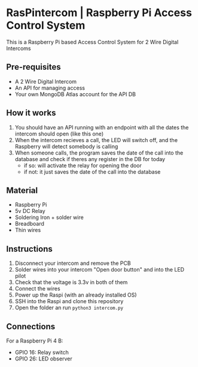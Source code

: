 # RasPintercom | Raspberry Pi Access Control System

This is a Raspberry Pi based Access Control System for 2 Wire Digital Intercoms

## Pre-requisites
- A 2 Wire Digital Intercom
- An API for managing access
- Your own MongoDB Atlas account for the API DB

## How it works
1. You should have an API running with an endpoint with all the dates the intercom should open (like this one)
1. When the intercom recieves a call, the LED will switch off, and the Raspberry will detect somebody is calling 
1. When someone calls, the program saves the date of the call into the database and check if theres any register in the DB for today
    - if so: will activate the relay for opening the door
    - if not: it just saves the date of the call into the database 


## Material
- Raspberry Pi
- 5v DC Relay
- Soldering Iron + solder wire
- Breadboard
- Thin wires

## Instructions
1. Disconnect your intercom and remove the PCB
1. Solder wires into your intercom "Open door button" and into the LED pilot
1. Check that the voltage is 3.3v in both of them
1. Connect the wires
1. Power up the Raspi (with an already installed OS)
1. SSH into the Raspi and clone this repository
1. Open the folder an run `python3 intercom.py`
<!-- 1. Create and configure an .env file with an `ACCESS_TOKEN` -->

## Connections
For a Raspberry Pi 4 B:

- GPIO 16: Relay switch
- GPIO 26: LED observer